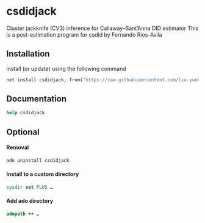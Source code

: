 # csdidjack
Cluster jackknife (CV3) inference for Callaway–Sant’Anna DID estimator
This is a post-estimation program for csdid by Fernando Rios-Avila

## Installation 
install (or update) using the following command

```stata
net install csdidjack, from("https://raw.githubusercontent.com/liu-yunhan/csdidjack/main/") replace
```

## Documentation 
```stata
help csdidjack
```

## Optional

#### Removal 
```stata
ado uninstall csdidjack
```
#### Install to a custom directory
```stata
sysdir set PLUS …
```
#### Add ado directory
```stata
adopath ++ …
```
